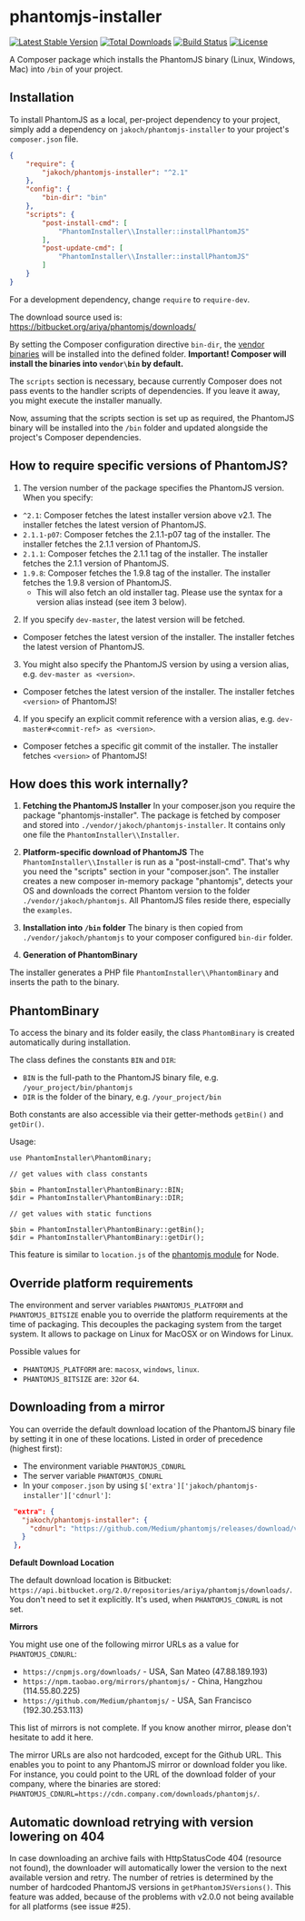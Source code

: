 phantomjs-installer
===================

[![Latest Stable Version](https://poser.pugx.org/jakoch/phantomjs-installer/version.png)](https://packagist.org/packages/jakoch/phantomjs-installer)
[![Total Downloads](https://poser.pugx.org/jakoch/phantomjs-installer/d/total.png)](https://packagist.org/packages/jakoch/phantomjs-installer)
[![Build Status](https://travis-ci.org/jakoch/phantomjs-installer.png)](https://travis-ci.org/jakoch/phantomjs-installer)
[![License](https://poser.pugx.org/jakoch/phantomjs-installer/license.png)](https://packagist.org/packages/jakoch/phantomjs-installer)

A Composer package which installs the PhantomJS binary (Linux, Windows, Mac) into `/bin` of your project.

## Installation

To install PhantomJS as a local, per-project dependency to your project, simply add a dependency on `jakoch/phantomjs-installer` to your project's `composer.json` file.


```json
{
    "require": {
        "jakoch/phantomjs-installer": "^2.1"
    },
    "config": {
        "bin-dir": "bin"
    },
    "scripts": {
        "post-install-cmd": [
            "PhantomInstaller\\Installer::installPhantomJS"
        ],
        "post-update-cmd": [
            "PhantomInstaller\\Installer::installPhantomJS"
        ]
    }
}
```

For a development dependency, change `require` to `require-dev`.

The download source used is: https://bitbucket.org/ariya/phantomjs/downloads/

By setting the Composer configuration directive `bin-dir`, the [vendor binaries](https://getcomposer.org/doc/articles/vendor-binaries.md#can-vendor-binaries-be-installed-somewhere-other-than-vendor-bin-) will be installed into the defined folder.
**Important! Composer will install the binaries into `vendor\bin` by default.**

The `scripts` section is necessary, because currently Composer does not pass events to the handler scripts of dependencies. If you leave it away, you might execute the installer manually.

Now, assuming that the scripts section is set up as required, the PhantomJS binary
will be installed into the `/bin` folder and updated alongside the project's Composer dependencies.

## How to require specific versions of PhantomJS?

1. The version number of the package specifies the PhantomJS version. When you specify:
  - `^2.1`: Composer fetches the latest installer version above v2.1. The installer fetches the latest version of PhantomJS.
  - `2.1.1-p07`: Composer fetches the 2.1.1-p07 tag of the installer. The installer fetches the 2.1.1 version of PhantomJS.
  - `2.1.1`: Composer fetches the 2.1.1 tag of the installer. The installer fetches the 2.1.1 version of PhantomJS.
  - `1.9.8`: Composer fetches the 1.9.8 tag of the installer. The installer fetches the 1.9.8 version of PhantomJS. 
    - This will also fetch an old installer tag. Please use the syntax for a version alias instead (see item 3 below).
2. If you specify `dev-master`, the latest version will be fetched.
  - Composer fetches the latest version of the installer. The installer fetches the latest version of PhantomJS.
3. You might also specify the PhantomJS version by using a version alias,  e.g. `dev-master as <version>`. 
  - Composer fetches the latest version of the installer. The installer fetches `<version>` of PhantomJS!
4. If you specify an explicit commit reference  with a version alias, e.g. `dev-master#<commit-ref> as <version>`.
  - Composer fetches a specific git commit of the installer. The installer fetches `<version>` of PhantomJS!

## How does this work internally?

1. **Fetching the PhantomJS Installer**
In your composer.json you require the package "phantomjs-installer".
The package is fetched by composer and stored into `./vendor/jakoch/phantomjs-installer`.
It contains only one file the `PhantomInstaller\\Installer`.

2. **Platform-specific download of PhantomJS**
The `PhantomInstaller\\Installer` is run as a "post-install-cmd". That's why you need the "scripts" section in your "composer.json".
The installer creates a new composer in-memory package "phantomjs",
detects your OS and downloads the correct Phantom version to the folder `./vendor/jakoch/phantomjs`.
All PhantomJS files reside there, especially the `examples`.

3. **Installation into `/bin` folder**
The binary is then copied from `./vendor/jakoch/phantomjs` to your composer configured `bin-dir` folder.

4. **Generation of PhantomBinary**

The installer generates a PHP file `PhantomInstaller\\PhantomBinary` and inserts the path to the binary.

## PhantomBinary

To access the binary and its folder easily, the class `PhantomBinary` is created automatically during installation.

The class defines the constants `BIN` and `DIR`:
  - `BIN` is the full-path to the PhantomJS binary file, e.g. `/your_project/bin/phantomjs`
  - `DIR` is the folder of the binary, e.g. `/your_project/bin`

Both constants are also accessible via their getter-methods `getBin()` and `getDir()`.

Usage:

    use PhantomInstaller\PhantomBinary;

    // get values with class constants

    $bin = PhantomInstaller\PhantomBinary::BIN;
    $dir = PhantomInstaller\PhantomBinary::DIR;

    // get values with static functions

    $bin = PhantomInstaller\PhantomBinary::getBin();
    $dir = PhantomInstaller\PhantomBinary::getDir();

This feature is similar to `location.js` of the [phantomjs module](https://github.com/Medium/phantomjs/blob/master/install.js#L93) for Node.

## Override platform requirements

The environment and server variables `PHANTOMJS_PLATFORM` and `PHANTOMJS_BITSIZE` enable you to
override the platform requirements at the time of packaging. This decouples the packaging system
from the target system. It allows to package on Linux for MacOSX or on Windows for Linux.

Possible values for
 - `PHANTOMJS_PLATFORM` are: `macosx`, `windows`, `linux`.
 - `PHANTOMJS_BITSIZE` are: `32`or `64`.

## Downloading from a mirror

You can override the default download location of the PhantomJS binary file by setting it in one of these locations. Listed in order of precedence (highest first):
* The environment variable `PHANTOMJS_CDNURL`
* The server variable `PHANTOMJS_CDNURL`
* In your `composer.json` by using `$['extra']['jakoch/phantomjs-installer']['cdnurl']`:

 ```json
  "extra": {
    "jakoch/phantomjs-installer": {
      "cdnurl": "https://github.com/Medium/phantomjs/releases/download/v1.9.19/"
    }
  },
 ```

**Default Download Location**

The default download location is Bitbucket: `https://api.bitbucket.org/2.0/repositories/ariya/phantomjs/downloads/`.
You don't need to set it explicitly. It's used, when `PHANTOMJS_CDNURL` is not set.

**Mirrors**

You might use one of the following mirror URLs as a value for `PHANTOMJS_CDNURL`:
  - `https://cnpmjs.org/downloads/` - USA, San Mateo (47.88.189.193)
  - `https://npm.taobao.org/mirrors/phantomjs/` - China, Hangzhou (114.55.80.225)
  - `https://github.com/Medium/phantomjs/` - USA, San Francisco (192.30.253.113)

This list of mirrors is not complete. If you know another mirror, please don't hesitate to add it here.

The mirror URLs are also not hardcoded, except for the Github URL. 
This enables you to point to any PhantomJS mirror or download folder you like.
For instance, you could point to the URL of the download folder of your company, where the binaries are stored: 
`PHANTOMJS_CDNURL=https://cdn.company.com/downloads/phantomjs/`.

## Automatic download retrying with version lowering on 404

In case downloading an archive fails with HttpStatusCode 404 (resource not found),
the downloader will automatically lower the version to the next available version
and retry. The number of retries is determined by the number of hardcoded PhantomJS
versions in `getPhantomJSVersions()`. This feature was added, because of the problems
with v2.0.0 not being available for all platforms (see issue #25).
